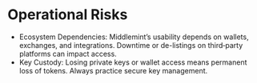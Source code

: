 # Operational Risks

* Ecosystem Dependencies: Middlemint’s usability depends on wallets, exchanges, and integrations. Downtime or de-listings on third‑party platforms can impact access. &#x20;
* Key Custody: Losing private keys or wallet access means permanent loss of tokens. Always practice secure key management.

